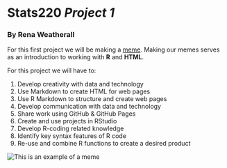 # Stats220 *Project 1*
### By Rena Weatherall
For this first project we will be making a [meme](https://en.wikipedia.org/wiki/Meme). Making our memes serves as an introduction to working with **R** and **HTML**.

For this project we will have to:

1. Develop creativity with data and technology	
2. Use Markdown to create HTML for web pages	
3. Use R Markdown to structure and create web pages	
4. Develop communication with data and technology	
5. Share work using GitHub & GitHub Pages	
6. Create and use projects in RStudio	
7. Develop R-coding related knowledge	
8. Identify key syntax features of R code	
9. Re-use and combine R functions to create a desired product	



![This is an example of a meme](https://pbs.twimg.com/media/DKrgcLMWkAEYgUO.jpg)


